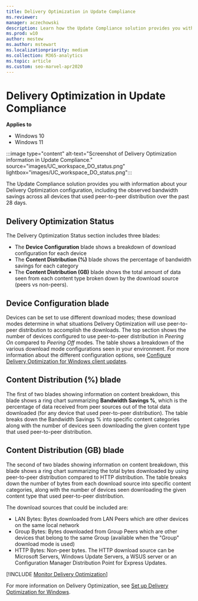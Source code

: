 ```yaml
---
title: Delivery Optimization in Update Compliance
ms.reviewer: 
manager: aczechowski
description: Learn how the Update Compliance solution provides you with information about your Delivery Optimization configuration.
ms.prod: w10
author: mestew
ms.author: mstewart
ms.localizationpriority: medium
ms.collection: M365-analytics
ms.topic: article
ms.custom: seo-marvel-apr2020
---
```


# Delivery Optimization in Update Compliance

**Applies to**

- Windows 10
- Windows 11

:::image type="content" alt-text="Screenshot of Delivery Optimization information in Update Compliance." source="images/UC_workspace_DO_status.png" lightbox="images/UC_workspace_DO_status.png":::

The Update Compliance solution provides you with information about your Delivery Optimization configuration, including the observed bandwidth savings across all devices that used peer-to-peer distribution over the past 28 days.

## Delivery Optimization Status
 
The Delivery Optimization Status section includes three blades:

- The **Device Configuration** blade shows a breakdown of download configuration for each device
- The **Content Distribution (%)** blade shows the percentage of bandwidth savings for each category
- The **Content Distribution (GB)** blade shows the total amount of data seen from each content type broken down by the download source (peers vs non-peers).

 
## Device Configuration blade
Devices can be set to use different download modes; these download modes determine in what situations Delivery Optimization will use peer-to-peer distribution to accomplish the downloads. The top section shows the number of devices configured to use peer-to-peer distribution in *Peering On* compared to *Peering Off* modes. The table shows a breakdown of the various download mode configurations seen in your environment. For more information about the different configuration options, see [Configure Delivery Optimization for Windows client updates](../do/waas-delivery-optimization-setup.md).
 
## Content Distribution (%) blade
The first of two blades showing information on content breakdown, this blade shows a ring chart summarizing **Bandwidth Savings %**, which is the percentage of data received from peer sources out of the total data downloaded (for any device that used peer-to-peer distribution).
The table breaks down the Bandwidth Savings % into specific content categories along with the number of devices seen downloading the given content type that used peer-to-peer distribution.
 
## Content Distribution (GB) blade
The second of two blades showing information on content breakdown, this blade shows a ring chart summarizing the total bytes downloaded by using peer-to-peer distribution compared to HTTP distribution. 
The table breaks down the number of bytes from each download source into specific content categories, along with the number of devices seen downloading the given content type that used peer-to-peer distribution.

The download sources that could be included are:
- LAN Bytes: Bytes downloaded from LAN Peers which are other devices on the same local network
- Group Bytes: Bytes downloaded from Group Peers which are other devices that belong to the same Group (available when the "Group" download mode is used)
- HTTP Bytes: Non-peer bytes. The HTTP download source can be Microsoft Servers, Windows Update Servers, a WSUS server or an Configuration Manager Distribution Point for Express Updates.

<!--Using include file, waas-delivery-optimization-monitor.md, for shared content on DO monitoring-->
[!INCLUDE [Monitor Delivery Optimization](../do/includes/waas-delivery-optimization-monitor.md)]

For more information on Delivery Optimization, see [Set up Delivery Optimization for Windows](../do/waas-delivery-optimization-setup.md).
